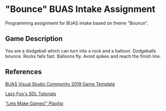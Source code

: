 # "Bounce" BUAS Intake Assignment
Programming assignment for BUAS intake based on theme "Bounce".

## Game Description

You are a dodgeball which can turn into a rock and a balloon. Dodgeballs bounce. Rocks falls fast. Balloons fly. Avoid spikes and reach the finish line. 

## References

[BUAS Visual Studio Community 2019 Game Template](https://www.3dgep.com/cppfast-track-1-getting-started)

[Lazy Foo's SDL Tutorials](http://lazyfoo.net/SDL_tutorials/)

["Lets Make Games!" Playlist](https://www.youtube.com/playlist?list=PLhfAbcv9cehhkG7ZQK0nfIGJC_C-wSLrx)

